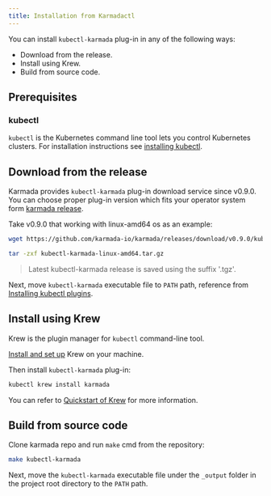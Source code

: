 ```yaml
---
title: Installation from Karmadactl
---
```


You can install `kubectl-karmada` plug-in in any of the following ways:

- Download from the release.
- Install using Krew.
- Build from source code.

## Prerequisites

### kubectl
`kubectl` is the Kubernetes command line tool lets you control Kubernetes clusters.
For installation instructions see [installing kubectl](https://kubernetes.io/docs/tasks/tools/#kubectl).

## Download from the release

Karmada provides `kubectl-karmada` plug-in download service since v0.9.0. You can choose proper plug-in version which fits your operator system form [karmada release](https://github.com/karmada-io/karmada/releases).

Take v0.9.0 that working with linux-amd64 os as an example:

```bash
wget https://github.com/karmada-io/karmada/releases/download/v0.9.0/kubectl-karmada-linux-amd64.tar.gz

tar -zxf kubectl-karmada-linux-amd64.tar.gz
```

> Latest kubectl-karmada release is saved using the suffix '.tgz'.

Next, move `kubectl-karmada` executable file to `PATH` path, reference from [Installing kubectl plugins](https://kubernetes.io/docs/tasks/extend-kubectl/kubectl-plugins/#installing-kubectl-plugins).

## Install using Krew

Krew is the plugin manager for `kubectl` command-line tool.

[Install and set up](https://krew.sigs.k8s.io/docs/user-guide/setup/install/) Krew on your machine.

Then install `kubectl-karmada` plug-in:

```bash
kubectl krew install karmada
```

You can refer to [Quickstart of Krew](https://krew.sigs.k8s.io/docs/user-guide/quickstart/) for more information.

## Build from source code

Clone karmada repo and run `make` cmd from the repository:

```bash
make kubectl-karmada
```

Next, move the `kubectl-karmada` executable file under the `_output` folder in the project root directory to the `PATH` path.
